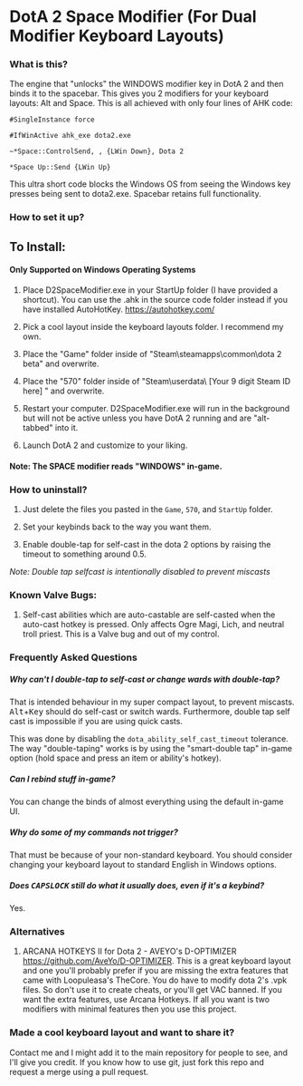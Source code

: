 # DotA 2 Space Modifier (For Dual Modifier Keyboard Layouts)

### What is this?

The engine that "unlocks" the WINDOWS modifier key in DotA 2 and then binds it to the spacebar. This gives you 2 modifiers for your keyboard layouts: Alt and Space.
This is all achieved with only four lines of AHK code:

`#SingleInstance force`

`#IfWinActive ahk_exe dota2.exe`

`~*Space::ControlSend, , {LWin Down}, Dota 2`

`*Space Up::Send {LWin Up}`

This ultra short code blocks the Windows OS from seeing the Windows key presses being sent to dota2.exe.
Spacebar retains full functionality.

### How to set it up?

## To Install:

#### Only Supported on Windows Operating Systems

1. Place D2SpaceModifier.exe in your StartUp folder (I have provided a shortcut).
   You can use the .ahk in the source code folder instead if you have installed AutoHotKey. https://autohotkey.com/

2. Pick a cool layout inside the keyboard layouts folder. I recommend my own.

3. Place the "Game" folder inside of "Steam\steamapps\common\dota 2 beta" and overwrite.

4. Place the "570" folder inside of "Steam\userdata\ [Your 9 digit Steam ID here] " and overwrite.

5. Restart your computer. D2SpaceModifier.exe will run in the background but will not be active unless
   you have DotA 2 running and are "alt-tabbed" into it.

6. Launch DotA 2 and customize to your liking.

#### Note: The SPACE modifier reads "WINDOWS" in-game.

### How to uninstall?

1. Just delete the files you pasted in the `Game`, `570`, and `StartUp` folder.

2. Set your keybinds back to the way you want them.

3. Enable double-tap for self-cast in the dota 2 options by raising the timeout to something around 0.5.

*Note: Double tap selfcast is intentionally disabled to prevent miscasts*


### Known Valve Bugs:

1. Self-cast abilities which are auto-castable are self-casted when the auto-cast hotkey is pressed.
Only affects Ogre Magi, Lich, and neutral troll priest. This is a Valve bug and out of my control.

### Frequently Asked Questions

##### Why can't I double-tap to self-cast or change wards with double-tap?

That is intended behaviour in my super compact layout, to prevent miscasts. <kbd>Alt</kbd>+<kbd>Key</kbd> should do self-cast or switch wards. Furthermore, double tap self cast is impossible if you are using quick casts.

This was done by disabling the `dota_ability_self_cast_timeout` tolerance. The way "double-taping" works is by using the "smart-double tap" in-game option (hold space and press an item or ability's hotkey).

##### Can I rebind stuff in-game?

You can change the binds of almost everything using the default in-game UI.

##### Why do some of my commands not trigger?

That must be because of your non-standard keyboard. You should consider changing your keyboard layout to standard English in Windows options.

##### Does <kbd>CAPSLOCK</kbd> still do what it usually does, even if it's a keybind?

Yes.


### Alternatives

1. ARCANA HOTKEYS II for Dota 2 - AVEYO's D-OPTIMIZER
   https://github.com/AveYo/D-OPTIMIZER.
   This is a great keyboard layout and one you'll probably prefer if you are missing the extra features that came with Loopuleasa's        TheCore. You do have to modify dota 2's .vpk files. So don't use it to create cheats, or you'll get VAC banned. If you want the   extra features, use Arcana Hotkeys. If all you want is two modifiers with minimal features then you use this project.


### Made a cool keyboard layout and want to share it?

Contact me and I might add it to the main repository for people to see, and I'll give you credit.
If you know how to use git, just fork this repo and request a merge using a pull request.
